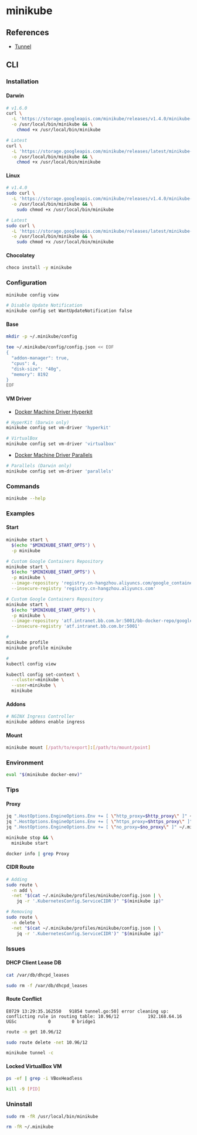 # minikube

## References

- [Tunnel](https://github.com/kubernetes/minikube/blob/master/docs/tunnel.md)

## CLI

### Installation

#### Darwin

```sh
# v1.6.0
curl \
  -L 'https://storage.googleapis.com/minikube/releases/v1.4.0/minikube-darwin-amd64' \
  -o /usr/local/bin/minikube && \
    chmod +x /usr/local/bin/minikube

# Latest
curl \
  -L 'https://storage.googleapis.com/minikube/releases/latest/minikube-darwin-amd64' \
  -o /usr/local/bin/minikube && \
    chmod +x /usr/local/bin/minikube
```

#### Linux

```sh
# v1.4.0
sudo curl \
  -L 'https://storage.googleapis.com/minikube/releases/v1.4.0/minikube-linux-amd64' \
  -o /usr/local/bin/minikube && \
    sudo chmod +x /usr/local/bin/minikube

# Latest
sudo curl \
  -L 'https://storage.googleapis.com/minikube/releases/latest/minikube-linux-amd64' \
  -o /usr/local/bin/minikube && \
    sudo chmod +x /usr/local/bin/minikube
```

#### Chocolatey

```sh
choco install -y minikube
```

### Configuration

```sh
minikube config view

# Disable Update Notification
minikube config set WantUpdateNotification false
```

#### Base

```sh
mkdir -p ~/.minikube/config
```

```sh
tee ~/.minikube/config/config.json << EOF
{
  "addon-manager": true,
  "cpus": 4,
  "disk-size": "40g",
  "memory": 8192
}
EOF
```

#### VM Driver

- [Docker Machine Driver Hyperkit](/docker-machine-driver-hyperkit.md)

```sh
# HyperKit (Darwin only)
minikube config set vm-driver 'hyperkit'
```

```sh
# VirtualBox
minikube config set vm-driver 'virtualbox'
```

- [Docker Machine Driver Parallels](/docker-machine-driver-parallels.md)

```sh
# Parallels (Darwin only)
minikube config set vm-driver 'parallels'
```

### Commands

```sh
minikube --help
```

### Examples

#### Start

```sh
minikube start \
  $(echo "$MINIKUBE_START_OPTS") \
  -p minikube

# Custom Google Containers Repository
minikube start \
  $(echo "$MINIKUBE_START_OPTS") \
  -p minikube \
  --image-repository 'registry.cn-hangzhou.aliyuncs.com/google_containers' \
  --insecure-registry 'registry.cn-hangzhou.aliyuncs.com'

# Custom Google Containers Repository
minikube start \
  $(echo "$MINIKUBE_START_OPTS") \
  -p minikube \
  --image-repository 'atf.intranet.bb.com.br:5001/bb-docker-repo/google_containers' \
  --insecure-registry 'atf.intranet.bb.com.br:5001'
```

```sh
#
minikube profile
minikube profile minikube
```

```sh
#
kubectl config view

kubectl config set-context \
  --cluster=minikube \
  --user=minikube \
  minikube
```

#### Addons

```sh
# NGINX Ingress Controller
minikube addons enable ingress
```

#### Mount

```sh
minikube mount [/path/to/export]:[/path/to/mount/point]
```

### Environment

```sh
eval "$(minikube docker-env)"
```

### Tips

#### Proxy

```sh
jq ".HostOptions.EngineOptions.Env += [ \"http_proxy=$http_proxy\" ]" ~/.minikube/machines/minikube/config.json | sponge ~/.minikube/machines/minikube/config.json
jq ".HostOptions.EngineOptions.Env += [ \"https_proxy=$https_proxy\" ]" ~/.minikube/machines/minikube/config.json | sponge ~/.minikube/machines/minikube/config.json
jq ".HostOptions.EngineOptions.Env += [ \"no_proxy=$no_proxy\" ]" ~/.minikube/machines/minikube/config.json | sponge ~/.minikube/machines/minikube/config.json
```

```sh
minikube stop && \
  minikube start
```

```sh
docker info | grep Proxy
```

#### CIDR Route

```sh
# Adding
sudo route \
  -n add \
  -net "$(cat ~/.minikube/profiles/minikube/config.json | \
    jq -r '.KubernetesConfig.ServiceCIDR')" "$(minikube ip)"

# Removing
sudo route \
  -n delete \
  -net "$(cat ~/.minikube/profiles/minikube/config.json | \
    jq -r '.KubernetesConfig.ServiceCIDR')" "$(minikube ip)"
```

### Issues

<!-- ####

```log
Unable to start VM. Please investigate and run 'minikube delete' if possible: creating host: create: precreate: Parallels Desktop edition could not be fetched!
``` -->

#### DHCP Client Lease DB

```sh
cat /var/db/dhcpd_leases
```

```sh
sudo rm -f /var/db/dhcpd_leases
```

#### Route Conflict

```log
E0729 13:29:35.162550   91854 tunnel.go:50] error cleaning up: conflicting rule in routing table: 10.96/12           192.168.64.16      UGSc            0        0 bridge1
```

```sh
route -n get 10.96/12
```

```sh
sudo route delete -net 10.96/12
```

```sh
minikube tunnel -c
```

#### Locked VirtualBox VM

```sh
ps -ef | grep -i VBoxHeadless
```

```sh
kill -9 [PID]
```

### Uninstall

```sh
sudo rm -fR /usr/local/bin/minikube
```

```sh
rm -fR ~/.minikube
```
